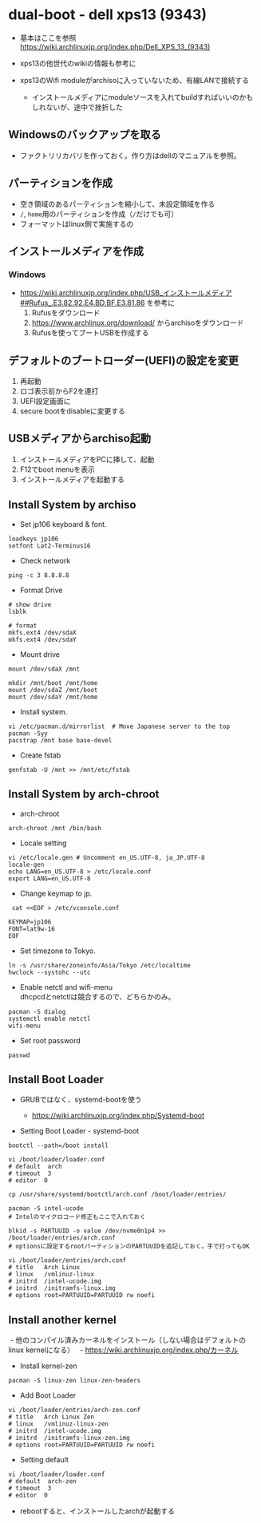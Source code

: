 # dual-boot - dell xps13 (9343)

  - 基本はここを参照 https://wiki.archlinuxjp.org/index.php/Dell_XPS_13_(9343)
  - xps13の他世代のwikiの情報も参考に
  
  - xps13のWifi moduleがarchisoに入っていないため、有線LANで接続する
    - インストールメディアにmoduleソースを入れてbuildすればいいのかもしれないが、途中で挫折した
  

## Windowsのバックアップを取る

  - ファクトリリカバリを作っておく。作り方はdellのマニュアルを参照。

## パーティションを作成

  - 空き領域のあるパーティションを縮小して、未設定領域を作る
  - `/`, `home`用のパーティションを作成（`/`だけでも可）
  - フォーマットはlinux側で実施するの

## インストールメディアを作成

### Windows

  - https://wiki.archlinuxjp.org/index.php/USB_インストールメディア##Rufus_.E3.82.92.E4.BD.BF.E3.81.86 を参考に
    1. Rufusをダウンロード
    1. https://www.archlinux.org/download/ からarchisoをダウンロード
    1. Rufusを使ってブートUSBを作成する

## デフォルトのブートローダー(UEFI)の設定を変更

  1. 再起動
  1. ロゴ表示前からF2を連打
  1. UEFI設定画面に
  1. secure bootをdisableに変更する

## USBメディアからarchiso起動

  1. インストールメディアをPCに挿して、起動
  1. F12でboot menuを表示
  1. インストールメディアを起動する

## Install System by archiso

  - Set jp106 keyboard & font.  
  ```
  loadkeys jp106
  setfont Lat2-Terminus16
  ```
  
  - Check network
  ```
  ping -c 3 8.8.8.8
  ```
  
  - Format Drive
  ```
  # show drive
  lsblk
  
  # format
  mkfs.ext4 /dev/sdaX
  mkfs.ext4 /dev/sdaY
  ```
  
  - Mount drive
  ```
  mount /dev/sdaX /mnt
  
  mkdir /mnt/boot /mnt/home
  mount /dev/sdaZ /mnt/boot
  mount /dev/sdaY /mnt/home
  ```
  
  - Install system.
  ```
  vi /etc/pacman.d/mirrorlist  # Move Japanese server to the top
  pacman -Syy
  pacstrap /mnt base base-devel
  ```
  
  - Create fstab
  ```
  genfstab -U /mnt >> /mnt/etc/fstab
  ```

## Install System by arch-chroot

  - arch-chroot
  ```
  arch-chroot /mnt /bin/bash
  ```
  
  - Locale setting
  ```
  vi /etc/locale.gen # Uncomment en_US.UTF-8, ja_JP.UTF-8
  locale-gen
  echo LANG=en_US.UTF-8 > /etc/locale.conf
  export LANG=en_US.UTF-8
  ```
  
  - Change keymap to jp.
  ```
   cat <<EOF > /etc/vconsole.conf

  KEYMAP=jp106
  FONT=lat9w-16
  EOF
  ```

  - Set timezone to Tokyo.
  ```
  ln -s /usr/share/zoneinfo/Asia/Tokyo /etc/localtime
  hwclock --systohc --utc
  ```

  - Enable netctl and wifi-menu  
    dhcpcdとnetctlは競合するので、どちらかのみ。
  
  ```
  pacman -S dialog
  systemctl enable netctl
  wifi-menu
  ```
  
  - Set root password
  ```
  passwd
  ```

## Install Boot Loader

  - GRUBではなく、systemd-bootを使う
    - https://wiki.archlinuxjp.org/index.php/Systemd-boot
  
  - Setting Boot Loader - systemd-boot 
  ```
  bootctl --path=/boot install

  vi /boot/loader/loader.conf
  # default  arch
  # timeout  3
  # editor  0

  cp /usr/share/systemd/bootctl/arch.conf /boot/loader/entries/

  pacman -S intel-ucode
  # Intelのマイクロコード修正もここで入れておく

  blkid -s PARTUUID -o value /dev/nvme0n1p4 >> /boot/loader/entries/arch.conf
  # optionsに設定するrootパーティションのPARTUUIDを追記しておく。手で打ってもOK

  vi /boot/loader/entries/arch.conf
  # title   Arch Linux
  # linux   /vmlinuz-linux
  # initrd  /intel-ucode.img
  # initrd  /initramfs-linux.img
  # options root=PARTUUID=PARTUUID rw noefi
  ```

## Install another kernel

  - 他のコンパイル済みカーネルをインストール（しない場合はデフォルトのlinux kernelになる）
    - https://wiki.archlinuxjp.org/index.php/カーネル

  - Install kernel-zen
  ```
  pacman -S linux-zen linux-zen-headers
  ```
  - Add Boot Loader
  ```
  vi /boot/loader/entries/arch-zen.conf
  # title   Arch Linux Zen
  # linux   /vmlinuz-linux-zen
  # initrd  /intel-ucode.img
  # initrd  /initramfs-linux-zen.img
  # options root=PARTUUID=PARTUUID rw noefi
  ```
  - Setting default
  ```
  vi /boot/loader/loader.conf
  # default  arch-zen
  # timeout  3
  # editor  0
  ```
  

- rebootすると、インストールしたarchが起動する
